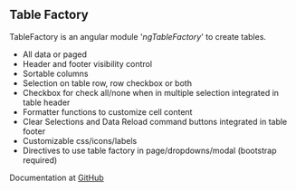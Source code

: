 
Table Factory
------------------------------------------------------------------------
TableFactory is an angular module '*ngTableFactory*' to create tables.

- All data or paged
- Header and footer visibility control
- Sortable columns
- Selection on table row, row checkbox or both
- Checkbox for check all/none when in multiple selection integrated in table header
- Formatter functions to customize cell content
- Clear Selections and Data Reload command buttons integrated in table footer
- Customizable css/icons/labels
- Directives to use table factory in page/dropdowns/modal (bootstrap required)

Documentation at [GitHub](https://github.com/pillopk/tablefactory)